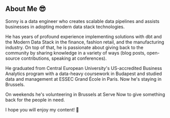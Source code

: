 ## About Me 😎

Sonny is a data engineer who creates scalable data pipelines and assists businesses in adopting modern data stack technologies.

He has years of profound experience implementing solutions with dbt and the Modern Data Stack in the finance, fashion retail, and the manufacturing industry. On top of that, he is passionate about giving back to the community by sharing knowledge in a variety of ways (blog posts, open-source contributions, speaking at conferences).

He graduated from Central European University's US-accredited Business Analytics program with a data-heavy coursework in Budapest and studied data and management at ESSEC Grand École in Paris. Now he's staying in Brussels.

On weekends he's volunteering in Brussels at Serve Now to give something back for the people in need.

I hope you will enjoy my content! 🥳
